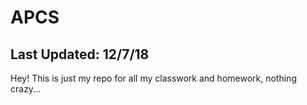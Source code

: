 # APCS

Last Updated: 12/7/18
------------------------------------------------------------------------------------------------------------------------------------------
Hey! This is just my repo for all my classwork and homework, nothing crazy...
